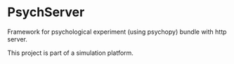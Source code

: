 # PsychServer

Framework for psychological experiment (using psychopy) bundle with http server.

This project is part of a simulation platform.


